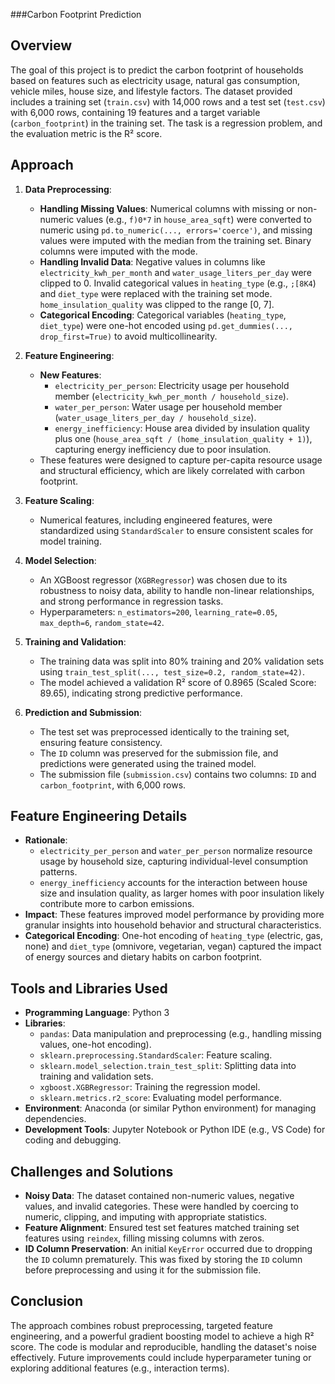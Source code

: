 ###Carbon Footprint Prediction

## Overview
The goal of this project is to predict the carbon footprint of households based on features such as electricity usage, natural gas consumption, vehicle miles, house size, and lifestyle factors. The dataset provided includes a training set (`train.csv`) with 14,000 rows and a test set (`test.csv`) with 6,000 rows, containing 19 features and a target variable (`carbon_footprint`) in the training set. The task is a regression problem, and the evaluation metric is the R² score.

## Approach
1. **Data Preprocessing**:
   - **Handling Missing Values**: Numerical columns with missing or non-numeric values (e.g., `f)0*7` in `house_area_sqft`) were converted to numeric using `pd.to_numeric(..., errors='coerce')`, and missing values were imputed with the median from the training set. Binary columns were imputed with the mode.
   - **Handling Invalid Data**: Negative values in columns like `electricity_kwh_per_month` and `water_usage_liters_per_day` were clipped to 0. Invalid categorical values in `heating_type` (e.g., `;[8K4`) and `diet_type` were replaced with the training set mode. `home_insulation_quality` was clipped to the range [0, 7].
   - **Categorical Encoding**: Categorical variables (`heating_type`, `diet_type`) were one-hot encoded using `pd.get_dummies(..., drop_first=True)` to avoid multicollinearity.

2. **Feature Engineering**:
   - **New Features**:
     - `electricity_per_person`: Electricity usage per household member (`electricity_kwh_per_month / household_size`).
     - `water_per_person`: Water usage per household member (`water_usage_liters_per_day / household_size`).
     - `energy_inefficiency`: House area divided by insulation quality plus one (`house_area_sqft / (home_insulation_quality + 1)`), capturing energy inefficiency due to poor insulation.
   - These features were designed to capture per-capita resource usage and structural efficiency, which are likely correlated with carbon footprint.

3. **Feature Scaling**:
   - Numerical features, including engineered features, were standardized using `StandardScaler` to ensure consistent scales for model training.

4. **Model Selection**:
   - An XGBoost regressor (`XGBRegressor`) was chosen due to its robustness to noisy data, ability to handle non-linear relationships, and strong performance in regression tasks.
   - Hyperparameters: `n_estimators=200`, `learning_rate=0.05`, `max_depth=6`, `random_state=42`.

5. **Training and Validation**:
   - The training data was split into 80% training and 20% validation sets using `train_test_split(..., test_size=0.2, random_state=42)`.
   - The model achieved a validation R² score of 0.8965 (Scaled Score: 89.65), indicating strong predictive performance.

6. **Prediction and Submission**:
   - The test set was preprocessed identically to the training set, ensuring feature consistency.
   - The `ID` column was preserved for the submission file, and predictions were generated using the trained model.
   - The submission file (`submission.csv`) contains two columns: `ID` and `carbon_footprint`, with 6,000 rows.

## Feature Engineering Details
- **Rationale**:
  - `electricity_per_person` and `water_per_person` normalize resource usage by household size, capturing individual-level consumption patterns.
  - `energy_inefficiency` accounts for the interaction between house size and insulation quality, as larger homes with poor insulation likely contribute more to carbon emissions.
- **Impact**: These features improved model performance by providing more granular insights into household behavior and structural characteristics.
- **Categorical Encoding**: One-hot encoding of `heating_type` (electric, gas, none) and `diet_type` (omnivore, vegetarian, vegan) captured the impact of energy sources and dietary habits on carbon footprint.

## Tools and Libraries Used
- **Programming Language**: Python 3
- **Libraries**:
  - `pandas`: Data manipulation and preprocessing (e.g., handling missing values, one-hot encoding).
  - `sklearn.preprocessing.StandardScaler`: Feature scaling.
  - `sklearn.model_selection.train_test_split`: Splitting data into training and validation sets.
  - `xgboost.XGBRegressor`: Training the regression model.
  - `sklearn.metrics.r2_score`: Evaluating model performance.
- **Environment**: Anaconda (or similar Python environment) for managing dependencies.
- **Development Tools**: Jupyter Notebook or Python IDE (e.g., VS Code) for coding and debugging.

## Challenges and Solutions
- **Noisy Data**: The dataset contained non-numeric values, negative values, and invalid categories. These were handled by coercing to numeric, clipping, and imputing with appropriate statistics.
- **Feature Alignment**: Ensured test set features matched training set features using `reindex`, filling missing columns with zeros.
- **ID Column Preservation**: An initial `KeyError` occurred due to dropping the `ID` column prematurely. This was fixed by storing the `ID` column before preprocessing and using it for the submission file.

## Conclusion
The approach combines robust preprocessing, targeted feature engineering, and a powerful gradient boosting model to achieve a high R² score. The code is modular and reproducible, handling the dataset's noise effectively. Future improvements could include hyperparameter tuning or exploring additional features (e.g., interaction terms).
